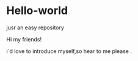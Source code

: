 # Hello-world
jusr an easy repository

Hi my friends!

i`d love to introduce myself,so hear to me please . 
